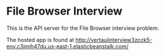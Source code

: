 # File Browser Interview

This is the API server for the File Browser interview problem.

The hosted app is found at http://vertauiinterview3zcck5-env.c3jmih47du.us-east-1.elasticbeanstalk.com/

